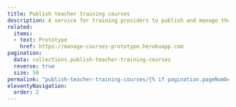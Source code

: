 ```yaml
---
title: Publish teacher training courses
description: A service for training providers to publish and manage their courses
related:
  items:
  - text: Prototype
    href: https://manage-courses-prototype.herokuapp.com
pagination:
  data: collections.publish-teacher-training-courses
  reverse: true
  size: 50
permalink: "publish-teacher-training-courses/{% if pagination.pageNumber > 0 %}page/{{ pagination.pageNumber + 1 }}{% else %}index{% endif %}.html"
eleventyNavigation:
  order: 2
---
```

